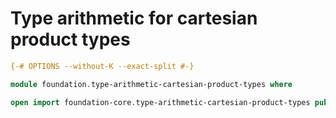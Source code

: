 # Type arithmetic for cartesian product types

```agda
{-# OPTIONS --without-K --exact-split #-}

module foundation.type-arithmetic-cartesian-product-types where

open import foundation-core.type-arithmetic-cartesian-product-types public
```

